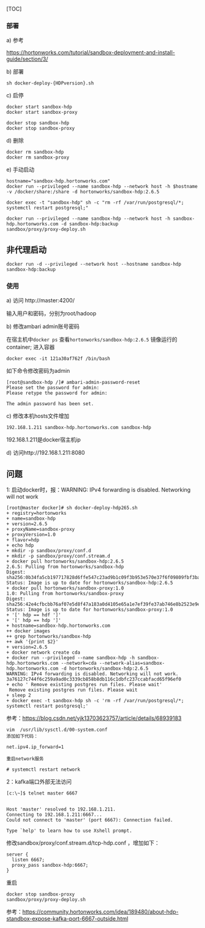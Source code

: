 [TOC]



### 部署



a) 参考

https://hortonworks.com/tutorial/sandbox-deployment-and-install-guide/section/3/

b) 部署

```shell
sh docker-deploy-{HDPversion}.sh
```



c) 启停

```shell
docker start sandbox-hdp
docker start sandbox-proxy
```



```shell
docker stop sandbox-hdp
docker stop sandbox-proxy
```



d) 删除

```
docker rm sandbox-hdp
docker rm sandbox-proxy
```



e) 手动启动

```
hostname="sandbox-hdp.hortonworks.com"
docker run --privileged --name sandbox-hdp --network host -h $hostname -v /docker/share:/share -d hortonworks/sandbox-hdp:2.6.5

docker exec -t "sandbox-hdp" sh -c "rm -rf /var/run/postgresql/*; systemctl restart postgresql;"
```



```
docker run --privileged --name sandbox-hdp --network host -h sandbox-hdp.hortonworks.com -d sandbox-hdp:backup
sandbox/proxy/proxy-deploy.sh 
```





## 非代理启动

```shell
docker run -d --privileged --network host --hostname sandbox-hdp sandbox-hdp:backup
```





### 使用

a) 访问 http://master:4200/

输入用户和密码，分别为root/hadoop

b) 修改ambari admin账号密码

在宿主机中`docker ps` 查看`hortonworks/sandbox-hdp:2.6.5` 镜像运行的container; 进入容器

```shell
docker exec -it 121a30af762f /bin/bash
```

如下命令修改密码为admin

```shell
[root@sandbox-hdp /]# ambari-admin-password-reset
Please set the password for admin: 
Please retype the password for admin: 

The admin password has been set.
```

c) 修改本机hosts文件增加

```shell
192.168.1.211 sandbox-hdp.hortonworks.com sandbox-hdp
```

192.168.1.211是docker宿主机ip



d) 访问http://192.168.1.211:8080 





## 问题

1: 启动docker时，报：WARNING: IPv4 forwarding is disabled. Networking will not work

```
[root@master docker]# sh docker-deploy-hdp265.sh 
+ registry=hortonworks
+ name=sandbox-hdp
+ version=2.6.5
+ proxyName=sandbox-proxy
+ proxyVersion=1.0
+ flavor=hdp
+ echo hdp
+ mkdir -p sandbox/proxy/conf.d
+ mkdir -p sandbox/proxy/conf.stream.d
+ docker pull hortonworks/sandbox-hdp:2.6.5
2.6.5: Pulling from hortonworks/sandbox-hdp
Digest: sha256:0b34fa5cb197717828d6ffe547c23ad9b1c09f3b953e570e37f6f09809fbf3ba
Status: Image is up to date for hortonworks/sandbox-hdp:2.6.5
+ docker pull hortonworks/sandbox-proxy:1.0
1.0: Pulling from hortonworks/sandbox-proxy
Digest: sha256:42e4cfbcbb76af07e5d8f47a183a0d4105e65a1e7ef39fe37ab746e8b2523e9e
Status: Image is up to date for hortonworks/sandbox-proxy:1.0
+ '[' hdp == hdf ']'
+ '[' hdp == hdp ']'
+ hostname=sandbox-hdp.hortonworks.com
++ docker images
++ grep hortonworks/sandbox-hdp
++ awk '{print $2}'
+ version=2.6.5
+ docker network create cda
+ docker run --privileged --name sandbox-hdp -h sandbox-hdp.hortonworks.com --network=cda --network-alias=sandbox-hdp.hortonworks.com -d hortonworks/sandbox-hdp:2.6.5
WARNING: IPv4 forwarding is disabled. Networking will not work.
3a76127c744f6c259a9ad0c3339cb858b8db116c1dbfc237ccabfacd65f96ef0
+ echo ' Remove existing postgres run files. Please wait'
 Remove existing postgres run files. Please wait
+ sleep 2
+ docker exec -t sandbox-hdp sh -c 'rm -rf /var/run/postgresql/*; systemctl restart postgresql;'
```



参考：https://blog.csdn.net/yjk13703623757/article/details/68939183

```
vim  /usr/lib/sysctl.d/00-system.conf
添加如下代码：

net.ipv4.ip_forward=1

重启network服务

# systemctl restart network
```





2：kafka端口外部无法访问

```
[c:\~]$ telnet master 6667


Host 'master' resolved to 192.168.1.211.
Connecting to 192.168.1.211:6667...
Could not connect to 'master' (port 6667): Connection failed.

Type `help' to learn how to use Xshell prompt.

```





修改sandbox/proxy/conf.stream.d/tcp-hdp.conf ，增加如下：

```
server {
  listen 6667;
  proxy_pass sandbox-hdp:6667;
}

```



重启

```
docker stop sandbox-proxy
sandbox/proxy/proxy-deploy.sh
```



参考：https://community.hortonworks.com/idea/189480/about-hdp-standbox-expose-kafka-port-6667-outside.html

